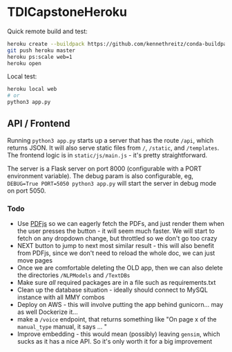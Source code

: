 # TDICapstoneHeroku

Quick remote build and test:
```sh
heroku create --buildpack https://github.com/kennethreitz/conda-buildpack.git
git push heroku master
heroku ps:scale web=1
heroku open
```

Local test:
```sh
heroku local web
# or
python3 app.py
```

## API / Frontend

Running `python3 app.py` starts up a server that has the route `/api`, which returns JSON. It will also serve static files from `/`, `/static`, and `/templates`. The frontend logic is in `static/js/main.js` - it's pretty straightforward. 

The server is a Flask server on port 8000 (configurable with a PORT environment variable). The debug param is also configurable, eg, `DEBUG=True PORT=5050 python3 app.py` will start the server in debug mode on port 5050.

### Todo

* Use [PDFjs](https://mozilla.github.io/pdf.js/examples/) so we can eagerly fetch the PDFs, and just render them when the user presses the button - it will seem much faster. We will start to fetch on any dropdown change, but throttled so we don't go too crazy
* NEXT button to jump to next most similar result - this will also benefit from PDFjs, since we don't need to reload the whole doc, we can just move pages
* Once we are comfortable deleting the OLD app, then we can also delete the directories `/NLPModels` and `/TextDBs`
* Make sure _all_ required packages are in a file such as requirements.txt
* Clean up the database situation - ideally should connect to MySQL instance with all MMY combos
* Deploy on AWS - this will involve putting the app behind gunicorn... may as well Dockerize it...
* make a `/voice` endpoint, that returns something like "On page x of the `manual_type` manual, it says ... " 
* Improve embedding - this would mean (possibly) leaving `gensim`, which sucks as it has a nice API. So it's only worth it for a big improvement
